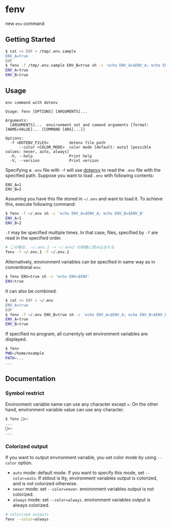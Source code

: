 # fenv

new `env` command

## Getting Started

```bash
$ cat << EOF > /tmp/.env.sample
ENV_A=true
EOF
$ fenv -f /tmp/.env.sample ENV_B=true sh -c 'echo ENV_A=$ENV_A; echo ENV_B=$ENV_B'
ENV_A=true
ENV_B=true
```

## Usage

```
env command with dotenv

Usage: fenv [OPTIONS] [ARGUMENTS]...

Arguments:
  [ARGUMENTS]...  environment set and comand arguments [format: [NAME=VALUE]... [COMMAND [ARG]...]]

Options:
  -f <DOTENV_FILES>         dotenv file path
      --color <COLOR_MODE>  color mode [default: auto] [possible values: never, auto, always]
  -h, --help                Print help
  -V, --version             Print version
```

Specifying a `.env` file with `-f` will use [dotenvy](https://github.com/allan2/dotenvy) to read the `.env` file with the specified path.
Suppose you want to load `.env` with following contents:

```env
ENV_A=1
ENV_B=2
```

Assuming you have this file stored in `~/.env` and want to load it.
To achieve this, execute following command:

```bash
$ fenv -f ~/.env sh -c 'echo ENV_A=$ENV_A; echo ENV_B=$ENV_B'
ENV_A=1
ENV_B=2
```

`-f` may be specified multiple times.
In that case, files, specified by `-f` are read in the specified order.

```bash
# この場合、 ~/.env.1 -> ~/.env2 の順番に読み込まれる
fenv -f ~/.env.1 -f ~/.env.2
```

Alternatively, environment variables can be specified in same way as in conventional `env`.

```bash
$ fenv ENV=true sh -c 'echo ENV=$ENV'
ENV=true
```

It can also be combined.

```bash
$ cat << EOF > ~/.env
ENV_A=true
EOF
$ fenv -f ~/.env ENV_B=true sh -c 'echo ENV_A=$ENV_A; echo ENV_B=$ENV_B'
ENV_A=true
ENV_B=true
```

If specified no program, all currentyly set environment variables are displayed.

```bash
$ fenv
PWD=/home/example
PATH=...
...
```

## Documentation
### Symbol restrict

Environment variable name can use any character except `=`.
On the other hand, environment variable value can use any character.

```bash
$ fenv 🚀=✨
...
🚀=✨
...
```

### Colorized output
If you want to output environment variable, you set color mode by using `--color` option.

- `auto` mode: default mode. If you want to specify this mode, set `--color=auto`. If stdout is tty, environment variables output is colorized, and is not colorized otherwise.
- `never` mode: set `--color=never`. environment variables output is not colorized.
- `always` mode: set `--color=always`. environment variables output is always colorized.

```bash
# colorized outputs
fenv --color=always
```

